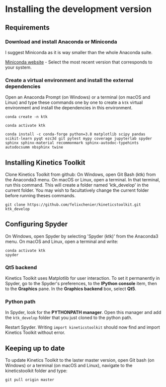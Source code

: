 Installing the development version
==================================

Requirements
------------

### Download and install Anaconda or Miniconda ###

I suggest Miniconda as it is way smaller than the whole Anaconda suite.

[Miniconda website](https://docs.conda.io/en/latest/miniconda.html) - Select the most recent version that corresponds to your system.

### Create a virtual environment and install the external dependencies ###

Open an Anaconda Prompt (on Windows) or a terminal (on macOS and Linux) and type these commands one by one to create a `ktk` virtual environment and install the dependencies in this environment.

    conda create -n ktk

    conda activate ktk

    conda install -c conda-forge python=3.8 matplotlib scipy pandas scikit-learn pyqt ezc3d git pytest mypy coverage jupyterlab spyder sphinx sphinx-material recommonmark sphinx-autodoc-typehints autodocsumm nbsphinx twine


Installing Kinetics Toolkit
---------------------------

Clone Kinetics Toolkit from github: On Windows, open Git Bash (ktk) from the Anaconda3 menu. On macOS or Linux, open a terminal. In that terminal, run this command. This will create a folder named 'ktk_develop' in the current folder. You may wish to facultatively change the current folder before running theses commands.

    git clone https://github.com/felixchenier/kineticstoolkit.git ktk_develop


Configuring Spyder
------------------

On Windows, open Spyder by selecting 'Spyder (ktk)' from the Anaconda3 menu. On macOS and Linux, open a terminal and write:

    conda activate ktk
    spyder

### Qt5 backend ###

Kinetics Toolkit uses Matplotlib for user interaction. To set it permanently in Spyder, go to the Spyder's preferences, to the **IPython console** item, then to the
**Graphics** pane. In the **Graphics backend** box, select **Qt5**.

### Python path ###

In Spyder, look for the **PYTHONPATH manager**. Open this manager and add the `ktk_develop` folder that you just cloned to the python path.

Restart Spyder. Writing `import kineticstoolkit` should now find and import Kinetics Toolkit
without error.


Keeping up to date
------------------

To update Kinetics Toolkit to the laster master version, open Git bash (on Windows) or a terminal (on macOS and Linux), navigate to the kineticstoolkit folder and type:

    git pull origin master

